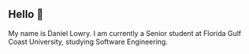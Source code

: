 ## Hello 👋

My name is Daniel Lowry. I am currently a Senior student at Florida Gulf Coast University, studying Software Engineering.

